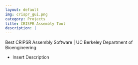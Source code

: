 ```yaml
---
layout: default
img: crispr_gui.png
category: Projects
title: CRISPR Assembly Tool
description: |
---
```

<i class="fa fa-trophy"></i> Best CRIPSR Assembly Software | UC Berkeley Department of Bioengineering
* Insert Description